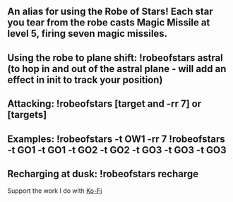 An alias for using the Robe of Stars!  Each star you tear from the robe casts Magic Missile at level 5, firing seven magic missiles.
-
**Using the robe to plane shift:**
!robeofstars astral
(to hop in and out of the astral plane - will add an effect in init to track your position)
-
**Attacking**:
!robeofstars [target and -rr 7] or [targets] 
-
__Examples:__
!robeofstars -t OW1 -rr 7
!robeofstars -t GO1 -t GO1 -t GO2 -t GO2 -t GO3 -t GO3 -t GO3
-
**Recharging at dusk:**
!robeofstars recharge
-
Support the work I do with [Ko-Fi](https://ko-fi.com/thereverendb)